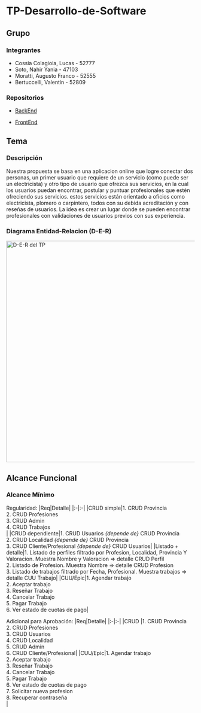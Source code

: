 # TP-Desarrollo-de-Software
## Grupo
### Integrantes
* Cossia Colagioia, Lucas - 52777
* Soto, Nahir Yania - 47103
* Moratti, Augusto Franco - 52555
* Bertuccelli, Valentin - 52809

### Repositorios
* [BackEnd](https://github.com/AugustoMoratti/TP-Desarrollo-de-Software/tree/main/Backend)

* [FrontEnd](https://github.com/AugustoMoratti/TP-Desarrollo-de-Software/tree/main/Frontend)

## Tema

### Descripción
Nuestra propuesta se basa en una aplicacion online que logre conectar dos personas, un primer usuario que requiere de un servicio (como puede ser un electricista) y otro tipo de usuario que ofrezca sus servicios, en la cual los usuarios puedan encontrar, postular y puntuar profesionales que estén ofreciendo sus servicios. estos servicios están orientado a oficios como electricista, plomero o carpintero, todos con su debida acreditación y con reseñas de usuarios. La idea es crear un lugar donde se pueden encontrar profesionales con validaciones de usuarios previos con sus experiencia.

### Diagrama Entidad-Relacion (D-E-R)
<img width="781" height="592" alt="D-E-R del TP" src="https://github.com/user-attachments/assets/2c3ead10-2718-42eb-8db4-b64d138933d5" />


## Alcance Funcional

### Alcance Mínimo

Regularidad:
|Req|Detalle|
|:-|:-|
|CRUD simple|1. CRUD Provincia<br/>2. CRUD Profesiones<br/>3. CRUD Admin<br/>4. CRUD Trabajos<br/>|
|CRUD dependiente|1. CRUD Usuarios *{depende de}* CRUD Provincia<br/>2. CRUD Localidad *{depende de}* CRUD Provincia<br/>3. CRUD Cliente/Profesional *{depende de}* CRUD Usuarios|
|Listado + detalle|1. Listado de perfiles filtrado por Profesion, Localidad, Provincia Y Valoracion. Muestra Nombre y Valoracion => detalle CRUD Perfil<br/>2. Listado de Profesion. Muestra Nombre => detalle CRUD Profesion <br/>3. Listado de trabajos filtrado por Fecha, Profesional. Muestra trabajos => detalle CUU Trabajo|
|CUU/Epic|1. Agendar trabajo<br/>2. Aceptar trabajo<br/>3. Reseñar Trabajo<br/>4. Cancelar Trabajo<br/>5. Pagar Trabajo<br/>6. Ver estado de cuotas de pago|

Adicional para Aprobación:
|Req|Detalle|
|:-|:-|
|CRUD |1. CRUD Provincia<br/>2. CRUD Profesiones<br/>3. CRUD Usuarios<br/>4. CRUD Localidad<br/>5. CRUD Admin<br/>6. CRUD Cliente/Profesional|
|CUU/Epic|1. Agendar trabajo<br/>2. Aceptar trabajo<br/>3. Reseñar Trabajo<br/>4. Cancelar Trabajo<br/>5. Pagar Trabajo<br/>6. Ver estado de cuotas de pago<br/>7. Solicitar nueva profesion<br/>8. Recuperar contraseña<br/>|
